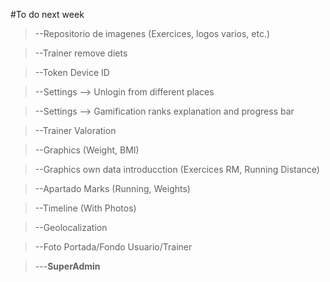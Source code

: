 #To do next week

 >--Repositorio de imagenes (Exercices, logos varios, etc.)

 >--Trainer remove diets

 >--Token Device ID

 >--Settings --> Unlogin from different places

 >--Settings --> Gamification ranks explanation and progress bar

 >--Trainer Valoration

 >--Graphics (Weight, BMI)

 >--Graphics own data introducction (Exercices RM, Running Distance)

 >--Apartado Marks (Running, Weights)

 >--Timeline (With Photos)

 >--Geolocalization

 >--Foto Portada/Fondo Usuario/Trainer

 >---**SuperAdmin**

